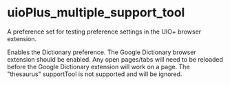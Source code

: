 # uioPlus_multiple_support_tool

A preference set for testing preference settings in the UIO+ browser extension.

Enables the Dictionary preference. The Google Dictionary browser extension should be enabled. Any open pages/tabs will need to be reloaded before the Google Dictionary extension will work on a page. The "thesaurus" supportTool is not supported and will be ignored.
